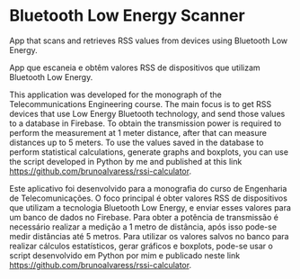 # Bluetooth Low Energy Scanner
 
 App that scans and retrieves RSS values ​​from devices using Bluetooth Low Energy.
 
 App que escaneia e obtêm valores RSS de dispositivos que utilizam Bluetooth Low Energy.

This application was developed for the monograph of the Telecommunications Engineering course. The main focus is to get RSS
devices that use Low Energy Bluetooth technology, and send those values to a database in Firebase. To obtain the
transmission power is required to perform the measurement at 1 meter distance, after that can measure distances up to 5 meters. To use the values saved in the database to perform statistical calculations, generate graphs and boxplots, you can use the script developed in Python by me and published at this link https://github.com/brunoalvaress/rssi-calculator. 

 

Este aplicativo foi desenvolvido para a monografia do curso de Engenharia de Telecomunicações. O foco principal é obter valores RSS de 
dispositivos que utilizam a tecnologia Bluetooth Low Energy, e enviar esses valores para um banco de dados no Firebase. Para obter a 
potência de transmissão é necessário realizar a medição a 1 metro de distância, após isso pode-se medir distâncias até 5 metros. Para utilizar os valores salvos no banco para realizar cálculos estatísticos, gerar gráficos e boxplots, pode-se usar o script desenvolvido em Python por mim e publicado neste link https://github.com/brunoalvaress/rssi-calculator.


